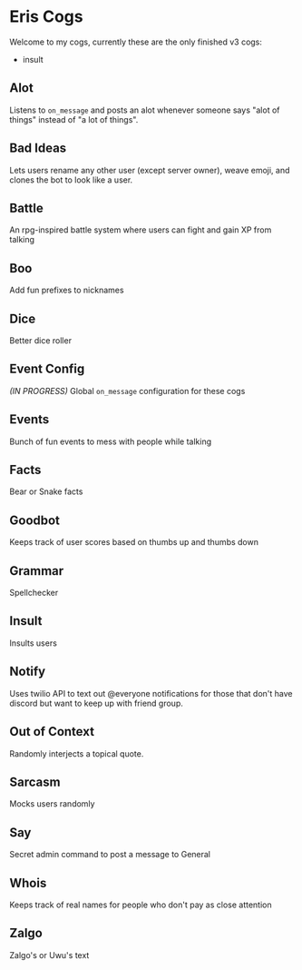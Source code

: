 # Eris Cogs

Welcome to my cogs, currently these are the only finished v3 cogs:

* insult


## Alot

Listens to `on_message` and posts an alot whenever someone says "alot of things" instead of "a lot of things".

## Bad Ideas

Lets users rename any other user (except server owner), weave emoji, and clones the bot to look like a user.

## Battle

An rpg-inspired battle system where users can fight and gain XP from talking

## Boo

Add fun prefixes to nicknames

## Dice

Better dice roller

## Event Config

*(IN PROGRESS)* Global `on_message` configuration for these cogs

## Events

Bunch of fun events to mess with people while talking

## Facts

Bear or Snake facts

## Goodbot

Keeps track of user scores based on thumbs up and thumbs down

## Grammar

Spellchecker

## Insult

Insults users

## Notify

Uses twilio API to text out @everyone notifications for those that don't have discord but want to keep up with friend group.

## Out of Context

Randomly interjects a topical quote.

## Sarcasm

Mocks users randomly

## Say

Secret admin command to post a message to General

## Whois

Keeps track of real names for people who don't pay as close attention

## Zalgo 

Zalgo's or Uwu's text
